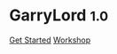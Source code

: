 # GarryLord <small>1.0</small>

[Get Started](?id=🚀-become-a-legend-in-garrylord)
[Workshop](https://steamcommunity.com/sharedfiles/filedetails/?id=3454807061)

